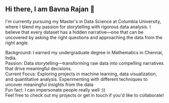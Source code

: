 ## Hi there, I am Bavna Rajan 👋
I'm currently pursuing my Master's in Data Science at Columbia University, where I blend my passion for storytelling with rigorous data analysis. I believe that every dataset has a hidden narrative—one that can be uncovered by asking the right questions and approaching the data from the right angle. 

Background: I earned my undergraduate degree in Mathematics in Chennai, India.\
Passion: Data storytelling—transforming raw data into compelling narratives that drive meaningful decisions.\
Current Focus: Exploring projects in machine learning, data visualization, and quantitative analysis. Experimenting with different techniques to uncover meaningful insights from the data\
Fun fact: I can impersonate people really well :))\
Feel free to check out my projects or get in touch if you'd like to collaborate!

<!--
**bavna0203/Bavna0203** is a ✨ _special_ ✨ repository because its `README.md` (this file) appears on your GitHub profile.

Here are some ideas to get you started:

- 🔭 I’m currently working on ...
- 🌱 I’m currently learning ...
- 👯 I’m looking to collaborate on ...
- 🤔 I’m looking for help with ...
- 💬 Ask me about ...
- 📫 How to reach me: ...
- 😄 Pronouns: ...
- ⚡ Fun fact: ...
-->
